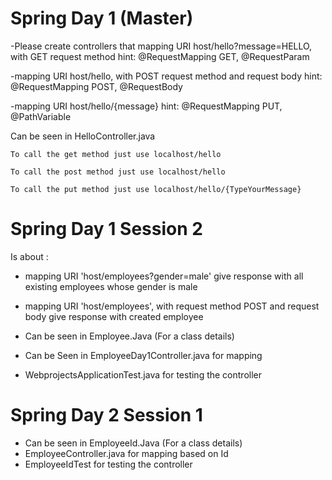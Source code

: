 # Spring Day 1 (Master)
 -Please create controllers that mapping URI host/hello?message=HELLO, with GET request method
  hint: @RequestMapping GET, @RequestParam

 -mapping URI host/hello, with POST request method and request body
  hint: @RequestMapping POST, @RequestBody

 -mapping URI host/hello/{message}
  hint: @RequestMapping PUT, @PathVariable
  
  Can be seen in HelloController.java
  
	To call the get method just use localhost/hello
    
	To call the post method just use localhost/hello 
	
	To call the put method just use localhost/hello/{TypeYourMessage}
	
# Spring Day 1 Session 2

Is about :
- mapping URI 'host/employees?gender=male'
   give response with all existing employees whose gender is male
- mapping URI 'host/employees', with request method POST and request body
   give response with created employee
   
- Can be seen in Employee.Java (For a class details)
- Can be Seen in EmployeeDay1Controller.java for mapping
- WebprojectsApplicationTest.java for testing the controller

	
# Spring Day 2 Session 1
- Can be seen in EmployeeId.Java (For a class details)
- EmployeeController.java for mapping based on Id
- EmployeeIdTest for testing the controller
